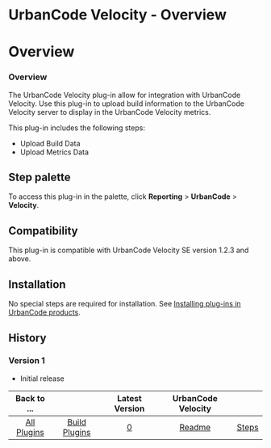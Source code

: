 
UrbanCode Velocity - Overview
=============================

# Overview



### Overview




 The UrbanCode Velocity plug-in allow for integration with UrbanCode Velocity. Use this plug-in to upload build information to the UrbanCode Velocity server to display in the UrbanCode Velocity metrics.


This plug-in includes the following steps:


* Upload Build Data
* Upload Metrics Data



Step palette
------------


To access this plug-in in the palette, click **Reporting** > **UrbanCode** > **Velocity**.


Compatibility
-------------


This plug-in is compatible with UrbanCode Velocity SE version 1.2.3 and above.


Installation
------------


No special steps are required for installation. See [Installing plug-ins in UrbanCode products](https://www.urbancode.com/resource/installing-plug-ins-in-urbancode-products/).


History
-------


### Version 1


* Initial release


|Back to ...||Latest Version|UrbanCode Velocity ||
| :---: | :---: | :---: | :---: | :---: |
|[All Plugins](../../index.md)|[Build Plugins](../README.md)|[0]()|[Readme](README.md)|[Steps](steps.md)|
